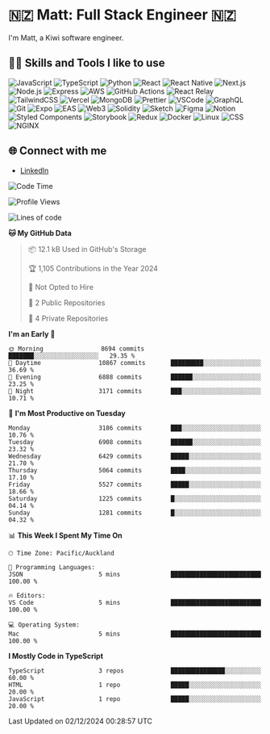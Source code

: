 # 🇳🇿 Matt: Full Stack Engineer 🇳🇿

I'm Matt, a Kiwi software engineer.

## 👨‍💻 Skills and Tools I like to use

![JavaScript](https://img.shields.io/badge/-JavaScript-F7DF1E?logo=javascript&logoColor=black)
![TypeScript](https://img.shields.io/badge/-TypeScript-3178C6?logo=typescript&logoColor=white)
![Python](https://img.shields.io/badge/-Python-3776AB?logo=python&logoColor=white)
![React](https://img.shields.io/badge/-React-61DAFB?logo=react&logoColor=white)
![React Native](https://img.shields.io/badge/-React_Native-61DAFB?logo=react&logoColor=white)
![Next.js](https://img.shields.io/badge/-Next.js-000000?logo=next.js&logoColor=white)
![Node.js](https://img.shields.io/badge/-Node.js-339933?logo=node.js&logoColor=white)
![Express](https://img.shields.io/badge/-Express-000000?logo=express&logoColor=white)
![AWS](https://img.shields.io/badge/-AWS-232F3E?logo=amazon-aws&logoColor=white)
![GitHub Actions](https://img.shields.io/badge/-GitHub_Actions-2088FF?logo=github-actions&logoColor=white)
![React Relay](https://img.shields.io/badge/-React_Relay-61DAFB?logo=react&logoColor=white)
![TailwindCSS](https://img.shields.io/badge/-TailwindCSS-38B2AC?logo=tailwind-css&logoColor=white)
![Vercel](https://img.shields.io/badge/-Vercel-000000?logo=vercel&logoColor=white)
![MongoDB](https://img.shields.io/badge/-MongoDB-47A248?logo=mongodb&logoColor=white)
![Prettier](https://img.shields.io/badge/-Prettier-F7B93E?logo=prettier&logoColor=white)
![VSCode](https://img.shields.io/badge/-VSCode-007ACC?logo=visual-studio-code&logoColor=white)
![GraphQL](https://img.shields.io/badge/-GraphQL-E10098?logo=graphql&logoColor=white)
![Git](https://img.shields.io/badge/-Git-F05032?logo=git&logoColor=white)
![Expo](https://img.shields.io/badge/-Expo-000020?logo=expo&logoColor=white)
![EAS](https://img.shields.io/badge/-EAS-4630EB?logo=expo&logoColor=white)
![Web3](https://img.shields.io/badge/-Web3-01C6B2?logo=web3.js&logoColor=white)
![Solidity](https://img.shields.io/badge/-Solidity-363636?logo=solidity&logoColor=white)
![Sketch](https://img.shields.io/badge/-Sketch-F7B500?logo=sketch&logoColor=white)
![Figma](https://img.shields.io/badge/-Figma-F24E1E?logo=figma&logoColor=white)
![Notion](https://img.shields.io/badge/-Notion-000000?logo=notion&logoColor=white)
![Styled Components](https://img.shields.io/badge/-Styled_Components-DB7093?logo=styled-components&logoColor=white)
![Storybook](https://img.shields.io/badge/-Storybook-FF4785?logo=storybook&logoColor=white)
![Redux](https://img.shields.io/badge/-Redux-764ABC?logo=redux&logoColor=white)
![Docker](https://img.shields.io/badge/-Docker-2496ED?logo=docker&logoColor=white)
![Linux](https://img.shields.io/badge/-Linux-FCC624?logo=linux&logoColor=black)
![CSS](https://img.shields.io/badge/-CSS-1572B6?logo=css3&logoColor=white)
![NGINX](https://img.shields.io/badge/-NGINX-009639?logo=nginx&logoColor=white)

## 🌐 Connect with me

- [LinkedIn](https://www.linkedin.com/in/matthew-mcintyre)

<!--START_SECTION:waka-->
![Code Time](http://img.shields.io/badge/Code%20Time-51%20hrs%2021%20mins-blue)

![Profile Views](http://img.shields.io/badge/Profile%20Views-0-blue)

![Lines of code](https://img.shields.io/badge/From%20Hello%20World%20I%27ve%20Written-38.4%20million%20lines%20of%20code-blue)

**🐱 My GitHub Data** 

> 📦 12.1 kB Used in GitHub's Storage 
 > 
> 🏆 1,105 Contributions in the Year 2024
 > 
> 🚫 Not Opted to Hire
 > 
> 📜 2 Public Repositories 
 > 
> 🔑 4 Private Repositories 
 > 
**I'm an Early 🐤** 

```text
🌞 Morning                8694 commits        ███████░░░░░░░░░░░░░░░░░░   29.35 % 
🌆 Daytime                10867 commits       █████████░░░░░░░░░░░░░░░░   36.69 % 
🌃 Evening                6888 commits        ██████░░░░░░░░░░░░░░░░░░░   23.25 % 
🌙 Night                  3171 commits        ███░░░░░░░░░░░░░░░░░░░░░░   10.71 % 
```
📅 **I'm Most Productive on Tuesday** 

```text
Monday                   3186 commits        ███░░░░░░░░░░░░░░░░░░░░░░   10.76 % 
Tuesday                  6908 commits        ██████░░░░░░░░░░░░░░░░░░░   23.32 % 
Wednesday                6429 commits        █████░░░░░░░░░░░░░░░░░░░░   21.70 % 
Thursday                 5064 commits        ████░░░░░░░░░░░░░░░░░░░░░   17.10 % 
Friday                   5527 commits        █████░░░░░░░░░░░░░░░░░░░░   18.66 % 
Saturday                 1225 commits        █░░░░░░░░░░░░░░░░░░░░░░░░   04.14 % 
Sunday                   1281 commits        █░░░░░░░░░░░░░░░░░░░░░░░░   04.32 % 
```


📊 **This Week I Spent My Time On** 

```text
🕑︎ Time Zone: Pacific/Auckland

💬 Programming Languages: 
JSON                     5 mins              █████████████████████████   100.00 % 

🔥 Editors: 
VS Code                  5 mins              █████████████████████████   100.00 % 

💻 Operating System: 
Mac                      5 mins              █████████████████████████   100.00 % 
```

**I Mostly Code in TypeScript** 

```text
TypeScript               3 repos             ███████████████░░░░░░░░░░   60.00 % 
HTML                     1 repo              █████░░░░░░░░░░░░░░░░░░░░   20.00 % 
JavaScript               1 repo              █████░░░░░░░░░░░░░░░░░░░░   20.00 % 
```




 Last Updated on 02/12/2024 00:28:57 UTC
<!--END_SECTION:waka-->


